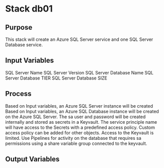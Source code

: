 # Stack db01

## Purpose

This stack will create an Azure SQL Server service and one SQL Server Database service.

## Input Variables

SQL Server Name
SQL Server Version
SQL Server Database Name
SQL Server Database TIER
SQL Server Database SIZE

## Process

Based on Input variables, an Azure SQL Server instance will be created
Based on Input variables, an Azure SQL Database instance will be created on the Azure SQL Server.
The sa user and password will be created internally and stored as secrets in a Keyvault.
The service principle name will have access to the Secrets with a predefined access policy.
Custom access policy can be added for other objects.
Access to the Keyvault is limited.
Use Pipelines for activity on the database that requires sa permissions using a share variable group connected to the keyvault.

## Output Variables
